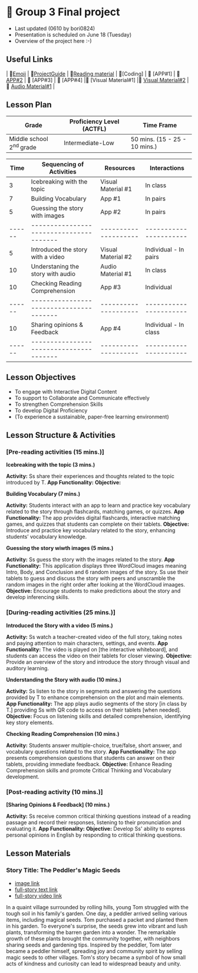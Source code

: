 # 📙 Group 3 Final project 
+ Last updated (0610 by bori0824)
+ Presentation is scheduled on June 18 (Tuesday)
+ Overview of the project here :-)

## Useful Links
| 🔸[Emoji](https://gist.github.com/rxaviers/7360908) | 🔸[ProjectGuide](https://github.com/MK316/Spring2024/blob/main/DLTESOL/project/README.md) | 🔸[Reading material](https://raw.githubusercontent.com/MK316/Spring2024/main/DLTESOL/project/story03.txt) | 🔸[Coding] | 🔸 [APP#1] | 🔸 [APP#2](https://bori0824-ImageUnscrambling.hf.space) | 🔸 [APP#3] | 🔸 [APP#4] |🔸 [Visual Material#1] |🔸 [Visual Material#2](https://ai.invideo.io/watch/O5Q4fOeVnoH) |🔸 [Audio Material#1](https://bori0824-multitts.hf.space) |

## Lesson Plan

|             Grade            |     Proficiency Level (ACTFL)     |              Time Frame             |
|------------------------------|-----------------------------------|-------------------------------------|
|   Middle school 2<sup>nd </sup>grade    |         Intermediate-Low          |   50 mins.   (15 - 25 - 10 mins.)   |


|  Time |        Sequencing of Activities       |     Resources      |      Interactions     |
|-------|---------------------------------------|--------------------| ----------------------|
|   3   |       Icebreaking with the topic      | Visual Material #1 |        In class       |
|   7   |         Building Vocabulary           |        App #1      |        In pairs       |     
|   5   |    Guessing the story with images     |        App #2      |        In pairs       |  
|------ |---------------------------------------|--------------------| ----------------------|   
|   5   |   Introduced the story with a video   | Visual Material #2 | Individual - In pairs |
|  10   |   Understaning the story with audio   |  Audio Material #1 |        In class       |     
|  10   |    Checking Reading Comprehension     |        App #3      |       Individual      | 
|------ |---------------------------------------|--------------------| ----------------------|   
|  10   |     Sharing opinions & Feedback       |        App #4      | Individual - In class |     
|------ |---------------------------------------|--------------------| ----------------------| 

## Lesson Objectives 
+ To engage with Interactive Digital Content
+ To support to Collaborate and Communicate effectively
+ To strengthen Comprehension Skills
+ To develop Digital Proficiency
+ (To experience a sustainable, paper-free learning environment)
  
## Lesson Structure & Activities
### [Pre-reading activities (15 mins.)]
**Icebreaking with the topic (3 mins.)**

**Activity:** Ss share their experiences and thoughts related to the topic introduced by T.
**App Functionality:**
**Objective:**

**Building Vocabulary (7 mins.)**

**Activity:** Students interact with an app to learn and practice key vocabulary related to the story through flashcards, matching games, or quizzes.
**App Functionality:** The app provides digital flashcards, interactive matching games, and quizzes that students can complete on their tablets.
**Objective:** Introduce and practice key vocabulary related to the story, enhancing students’ vocabulary knowledge.

**Guessing the story wiwth images (5 mins.)**

**Activity:** Ss guess the story with the images related to the story. 
**App Functionality:** This application displays three WordCloud images meaning Intro, Body, and Conclusion and 6 random images of the story. Ss use their tablets to guess and discuss the story with peers and unscramble the random images in the right order after looking at the WordCloud imaages.
**Objective:** Encourage students to make predictions about the story and develop inferencing skills.


### [During-reading activities (25 mins.)]
**Introduced the Story with a video (5 mins.)** 

**Activity:** Ss watch a teacher-created video of the full story, taking notes and paying attention to main characters, settings, and events.
**App Functionality:** The video is played on [the interactive whiteboard], and students can access the video on their tablets for closer viewing.
**Objective:** Provide an overview of the story and introduce the story through visual and auditory learning.

**Understanding the Story with audio (10 mins.)**

**Activity:** Ss listen to the story in segments and answering the questions provided by T to enhance comprehension on the plot and main elements.
**App Functionality:** The app plays audio segments of the story [in class by T.] providing Ss with QR code to access on their tablets [when needed].
**Objective:** Focus on listening skills and detailed comprehension, identifying key story elements.

**Checking Reading Comprehension (10 mins.)** 

**Activity:** Students answer multiple-choice, true/false, short answer, and vocabulary questions related to the story.
**App Functionality:** The app presents comprehension questions that students can answer on their tablets, providing immediate feedback.
**Objective:** Enhance Reading Comprehension skills and promote Critical Thinking and Vocabulary development.


### [Post-reading activity (10 mins.)]
**[Sharing Opinions & Feedback] (10 mins.)**

**Activity:** Ss receive common critical thinking questions instead of a reading passage and record their responses, listening to their pronunciation and evaluating it.
**App Functionality:** 
**Objective:** Develop Ss' ability to express personal opinions in English by responding to critical thinking questions.


## Lesson Materials

### Story Title: The Peddler's Magic Seeds 
+ [image link](https://github.com/MK316/Spring2024/blob/main/DLTESOL/project/Story03.png) 
+ [full-story text link](https://raw.githubusercontent.com/MK316/Spring2024/main/DLTESOL/project/story03.txt)
+ [full-story video link]( https://ai.invideo.io/watch/O5Q4fOeVnoH )

**<Synopsis>**
In a quaint village surrounded by rolling hills, young Tom struggled with the tough soil in his family's garden. One day, a peddler arrived selling various items, including magical seeds. Tom purchased a packet and planted them in his garden. To everyone's surprise, the seeds grew into vibrant and lush plants, transforming the barren garden into a wonder. The remarkable growth of these plants brought the community together, with neighbors sharing seeds and gardening tips. Inspired by the peddler, Tom later became a peddler himself, spreading joy and community spirit by selling magic seeds to other villages. Tom's story became a symbol of how small acts of kindness and curiosity can lead to widespread beauty and unity.

